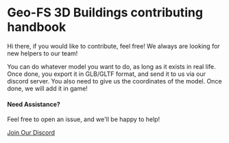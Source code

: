 # Geo-FS 3D Buildings contributing handbook

Hi there, if you would like to contribute, feel free! We always are looking for new helpers to our team!

You can do whatever model you want to do, as long as it exists in real life. Once done, you export it in GLB/GLTF format, and send it to us via our discord server. You also need to give us the coordinates of the model. Once done, we will add it in game! 

#### Need Assistance?
Feel free to open an issue, and we'll be happy to help!

[Join Our Discord](http://discord.gg/djfKbctQfY)
